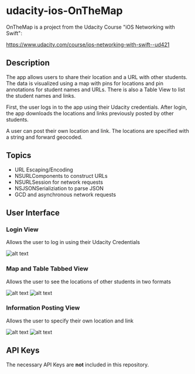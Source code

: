 # udacity-ios-OnTheMap

OnTheMap is a project from the Udacity Course "iOS Networking with Swift":

https://www.udacity.com/course/ios-networking-with-swift--ud421

## Description

The app allows users to share their location and a URL with other students.
The data is visualized using a map with pins for locations and pin annotations
for student names and URLs. There is also a Table View to list the student 
names and links.

First, the user logs in to the app using their Udacity credentials. After login, 
the app downloads the locations and links previously posted by other students.

A user can post their own location and link. The locations are specified with a string 
and forward geocoded.

## Topics

* URL Escaping/Encoding
* NSURLComponents to construct URLs
* NSURLSession for network requests
* NSJSONSerializiation to parse JSON
* GCD and asynchronous network requests

## User Interface

### Login View

Allows the user to log in using their Udacity Credentials

![alt text](Screenshots/UdacityLogin.png "Login View")

### Map and Table Tabbed View

Allows the user to see the locations of other students in two formats

![alt text](Screenshots/LocationsMapView.png "Locations Map View")
![alt text](Screenshots/LocationsTableView.png "Locations Table View")

### Information Posting View

Allows the user to specify their own location and link

![alt text](Screenshots/PostInformationView1.png "Post Information View")
![alt text](Screenshots/PostInformationView2.png "Post Information View")

## API Keys

The necessary API Keys are **not** included in this repository.

